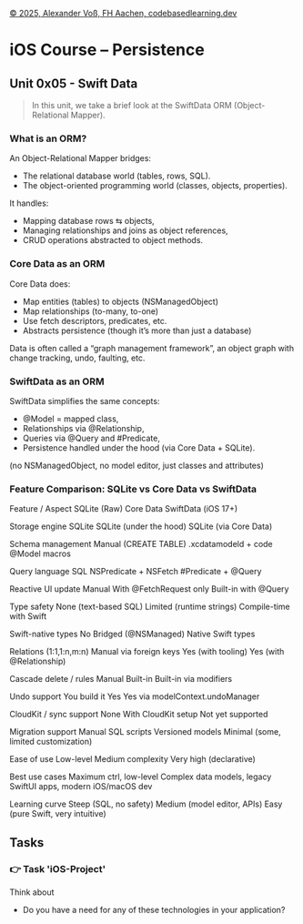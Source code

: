 [© 2025, Alexander Voß, FH Aachen, codebasedlearning.dev](mailto:info@codebasedlearning.dev)

# iOS Course – Persistence


## Unit 0x05 - Swift Data

> In this unit, we take a brief look at the SwiftData ORM (Object-Relational Mapper).


### What is an ORM?

An Object-Relational Mapper bridges:
- The relational database world (tables, rows, SQL).
- The object-oriented programming world (classes, objects, properties).

It handles:
- Mapping database rows ⇆ objects,
- Managing relationships and joins as object references,
- CRUD operations abstracted to object methods.
  
    
### Core Data as an ORM

Core Data does:
- Map entities (tables) to objects (NSManagedObject)
- Map relationships (to-many, to-one)
- Use fetch descriptors, predicates, etc.
- Abstracts persistence (though it’s more than just a database)

Data is often called a “graph management framework”, an object graph with 
change tracking, undo, faulting, etc.


### SwiftData as an ORM

SwiftData simplifies the same concepts:
- @Model = mapped class,
- Relationships via @Relationship,
- Queries via @Query and #Predicate,
- Persistence handled under the hood (via Core Data + SQLite).

(no NSManagedObject, no model editor, just classes and attributes)


### Feature Comparison: SQLite vs Core Data vs SwiftData

Feature / Aspect        SQLite (Raw)            Core Data                   SwiftData (iOS 17+)

Storage engine          SQLite                  SQLite (under the hood)     SQLite (via Core Data)

Schema management       Manual (CREATE TABLE)   .xcdatamodeld + code        @Model macros

Query language          SQL                     NSPredicate + NSFetch       #Predicate + @Query

Reactive UI update      Manual                  With @FetchRequest only     Built-in with @Query

Type safety             None (text-based SQL)   Limited (runtime strings)   Compile-time with Swift

Swift-native types      No                      Bridged (@NSManaged)        Native Swift types

Relations (1:1,1:n,m:n) Manual via foreign keys Yes (with tooling)          Yes (with @Relationship)

Cascade delete / rules  Manual                  Built-in                    Built-in via modifiers

Undo support            You build it            Yes                         Yes via modelContext.undoManager

CloudKit / sync support None                    With CloudKit setup         Not yet supported

Migration support       Manual SQL scripts      Versioned models            Minimal (some, limited customization)

Ease of use             Low-level               Medium complexity           Very high (declarative)

Best use cases          Maximum ctrl, low-level Complex data models, legacy SwiftUI apps, modern iOS/macOS dev

Learning curve          Steep (SQL, no safety)  Medium (model editor, APIs) Easy (pure Swift, very intuitive)


## Tasks


### 👉 Task 'iOS-Project'

Think about 
- Do you have a need for any of these technologies in your application?

